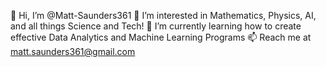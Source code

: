 👋 Hi, I’m @Matt-Saunders361
👀 I’m interested in Mathematics, Physics, AI, and all things Science and Tech!
🌱 I’m currently learning how to create effective Data Analytics and Machine Learning Programs
📫 Reach me at matt.saunders361@gmail.com

<!---
Matt-Saunders361/Matt-Saunders361 is a ✨ special ✨ repository because its `README.md` (this file) appears on your GitHub profile.
You can click the Preview link to take a look at your changes.
--->
